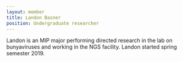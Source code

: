 ```yaml
---
layout: member
title: Landon Basner
position: Undergraduate researcher
---
```


Landon is an MIP major performing directed research in the lab on bunyaviruses and working in the NGS facility.  Landon started spring semester 2019.

